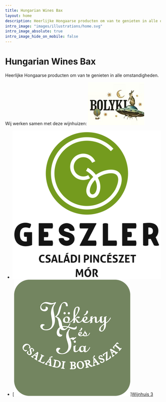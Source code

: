 ```yaml
---
title: Hungarian Wines Bax
layout: home
description: Heerlijke Hongaarse producten om van te genieten in alle omstandigheden.
intro_image: "images/illustrations/home.svg"
intro_image_absolute: true
intro_image_hide_on_mobile: false
---
```


# Hungarian Wines Bax

Heerlijke Hongaarse producten om van te genieten in alle omstandigheden.

Wij werken samen met deze wijnhuizen:
[![Bolyki](/images/features/Bolyki.jpg)](/bolyki/)
- [![Geszler](/images/features/Geszler.png)](/geszler/)
- [![Kokeny](/images/features/Kokeny.png)][Wijnhuis 3](/kokeny/)
<br/>
<br/>
